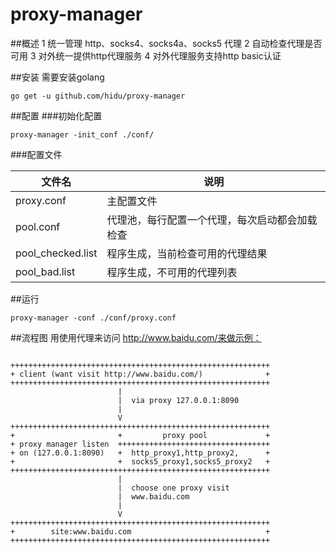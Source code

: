 proxy-manager
============

##概述
1  统一管理 http、socks4、socks4a、socks5 代理
2  自动检查代理是否可用
3  对外统一提供http代理服务
4  对外代理服务支持http basic认证

##安装
需要安装golang
```
go get -u github.com/hidu/proxy-manager
```

##配置
###初始化配置
```
proxy-manager -init_conf ./conf/
```
###配置文件
<table>
<thead>
 <tr>
    <th>文件名</th>
    <th>说明</th>
 </tr>
</thead>
<tbody>
  <tr>
    <td>proxy.conf</td>
    <td>主配置文件</td>
  </tr>
  <tr>
    <td>pool.conf</td>
    <td>代理池，每行配置一个代理，每次启动都会加载检查</td>
  </tr>
  <tr>
    <td>pool_checked.list</td>
    <td>程序生成，当前检查可用的代理结果</td>
  </tr>
  <tr>
    <td>pool_bad.list</td>
    <td>程序生成，不可用的代理列表</td>
  </tr>
</tbody>
</table>



##运行
```
proxy-manager -conf ./conf/proxy.conf
```


##流程图
用使用代理来访问 http://www.baidu.com/来做示例：  
```

++++++++++++++++++++++++++++++++++++++++++++++++++++++++++  
+ client (want visit http://www.baidu.com/)              +  
++++++++++++++++++++++++++++++++++++++++++++++++++++++++++  
                        |  
                        |  via proxy 127.0.0.1:8090  
                        |  
                        V  
++++++++++++++++++++++++++++++++++++++++++++++++++++++++++  
+                       +         proxy pool             +  
+ proxy manager listen  ++++++++++++++++++++++++++++++++++  
+ on (127.0.0.1:8090)   +  http_proxy1,http_proxy2,      +  
+                       +  socks5_proxy1,socks5_proxy2   +  
++++++++++++++++++++++++++++++++++++++++++++++++++++++++++  
                        |  
                        |  choose one proxy visit 
                        |  www.baidu.com  
                        |  
                        V  
++++++++++++++++++++++++++++++++++++++++++++++++++++++++++  
+        site:www.baidu.com                              +  
++++++++++++++++++++++++++++++++++++++++++++++++++++++++++  

```